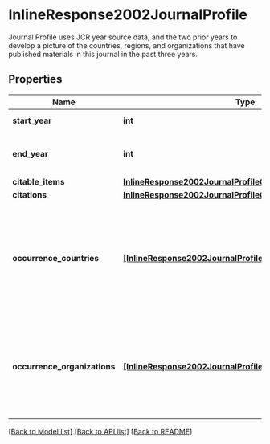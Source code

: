 # InlineResponse2002JournalProfile

Journal Profile uses JCR year source data, and the two prior years to develop a picture of the countries, regions, and organizations that have published materials in this journal in the past three years.

## Properties
Name | Type | Description | Notes
------------ | ------------- | ------------- | -------------
**start_year** | **int** | First year of the profile | [optional] 
**end_year** | **int** | Last year of the profile (equal to the Report year) | [optional] 
**citable_items** | [**InlineResponse2002JournalProfileCitableItems**](InlineResponse2002JournalProfileCitableItems.md) |  | [optional] 
**citations** | [**InlineResponse2002JournalProfileCitations**](InlineResponse2002JournalProfileCitations.md) |  | [optional] 
**occurrence_countries** | [**[InlineResponse2002JournalProfileOccurrenceCountries]**](InlineResponse2002JournalProfileOccurrenceCountries.md) | Information about of the top 10 countries and regions that have published materials in this journal in the past three years. | [optional] 
**occurrence_organizations** | [**[InlineResponse2002JournalProfileOccurrenceOrganizations]**](InlineResponse2002JournalProfileOccurrenceOrganizations.md) | Information about of the top 10 organizations that have published materials in this journal in the past three years. | [optional] 

[[Back to Model list]](../README.md#documentation-for-models) [[Back to API list]](../README.md#documentation-for-api-endpoints) [[Back to README]](../README.md)


